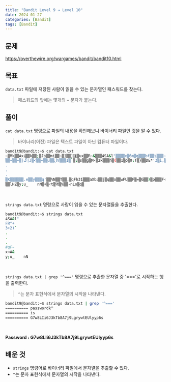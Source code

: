 ```yaml
---
title: "Bandit Level 9 → Level 10"
date: 2024-01-27
categories: [Bandit]
tags: [Bandit]
---
```


## 문제
<https://overthewire.org/wargames/bandit/bandit10.html>

## 목표
`data.txt` 파일에 저장된 사람이 읽을 수 있는 문자열인 패스워드를 찾는다.  
> 패스워드의 앞에는 몇개의 `=` 문자가 붙는다.

## 풀이
`cat data.txt` 명령으로 파일의 내용을 확인해보니 바이너리 파일인 것을 알 수 있다.

> 바이너리(이진) 파일은 텍스트 파일이 아닌 컴퓨터 파일이다.

```sh
bandit9@bandit:~$ cat data.txt
~▒Mk▒▒Axڋ▒▒k▒▒;▒Jb▒▒mi▒▒~▒]▒▒]㹩▒ux▒▒R~&▒▒▒4SA&l"▒▒▒▒x▒ٗ6m▒q▒▒▒bf▒▒s▒▒▒~n▒▒▒▒▒n▒▒▒▒
▒▒~▒▒=▒|ڱ|J▒<▒▒=▒▒u▒▒ڷV▒▒▒1▒`▒;▒s▒▒g▒M-▒2k▒▒▒h▒(▒▒1▒o▒0;T▒}▒▒DE*'3▒i,▒▒▒x▒ʤ▒iSn3▒6E▒p:▒▒▒M▒▒▒O!▒d▒▒▒▒tW▒▒▒▒▒▒]▒▒]4&▒7▒FR^+▒6ư▒▒▒▒▒▒#
.
.
.
▒K▒▒▒▒▒▒.e▒▒y▒▒▒q'▒▒%N▒▒T▒▒,▒qFh31▒▒▒aXbۮ▒▒j▒q▒▒o▒▒wFU▒▒F▒=▒G▒▒)▒p▒▒▒F<▒N=▒gg0/▒▒j8\▒▒ ▒▒#qF~K▒▒y^▒▒?▒HeU▒    ▒6▒!▒▒f▒▒&▒x<A&▒▒gN▒j▒|▒
▒▒lHZ▒y;u_    nN▒+▒<t▒맦▒%▒▒-nLo▒q▒
```  

&nbsp;  

`strings data.txt` 명령으로 사람이 읽을 수 있는 문자열들을 추출한다.

```sh
bandit9@bandit:~$ strings data.txt
4SA&l"
FR^+
3+2)`
.
.
.
#qF~
x<A&
y;u_    nN
```  

&nbsp;  

`strings data.txt | grep '^==='` 명령으로 추출한 문자열 중 '==='로 시작하는 행을 출력한다.

> `^`는 문자 표현식에서 문자열의 시작을 나타낸다.

```sh
bandit9@bandit:~$ strings data.txt | grep '^==='
========== passwordk^
========== is
========== G7w8LIi6J3kTb8A7j9LgrywtEUlyyp6s
```  

&nbsp;  

**Password : G7w8LIi6J3kTb8A7j9LgrywtEUlyyp6s**

## 배운 것
- `strings` 명령어로 바이너리 파일에서 문자열을 추출할 수 있다.
- `^`는 문자 표현식에서 문자열의 시작을 나타낸다.